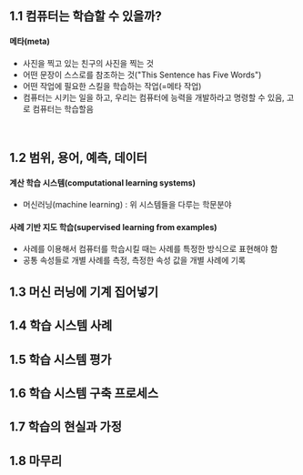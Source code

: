 ## 1.1 컴퓨터는 학습할 수 있을까?

#### 메타(meta)
- 사진을 찍고 있는 친구의 사진을 찍는 것
- 어떤 문장이 스스로를 참조하는 것("This Sentence has Five Words")
- 어떤 작업에 필요한 스킬을 학습하는 작업(=메타 작업)
- 컴퓨터는 시키는 일을 하고, 우리는 컴퓨터에 능력을 개발하라고 명령할 수 있음, 고로 컴퓨터는 학습할음

<br>

## 1.2 범위, 용어, 예측, 데이터

#### 계산 학습 시스템(computational learning systems)
- 머신러닝(machine learning) : 위 시스템들을 다루는 학문분야 

#### 사례 기반 지도 학습(supervised learning from examples)
- 사례를 이용해서 컴퓨터를 학습시킬 때는 사례를 특정한 방식으로 표현해야 함
- 공통 속성들로 개별 사례를 측정, 측정한 속성 값을 개별 사례에 기록

 




## 1.3 머신 러닝에 기계 집어넣기

## 1.4 학습 시스템 사례

## 1.5 학습 시스템 평가

## 1.6 학습 시스템 구축 프로세스

## 1.7 학습의 현실과 가정

## 1.8 마무리
